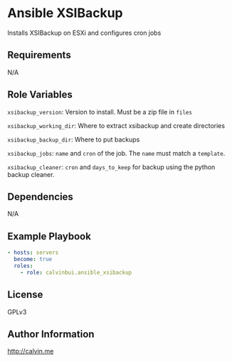 # Ansible XSIBackup

Installs XSIBackup on ESXi and configures cron jobs

##  Requirements

N/A

## Role Variables

`xsibackup_version`: Version to install. Must be a zip file in `files`

`xsibackup_working_dir`: Where to extract xsibackup and create directories

`xsibackup_backup_dir`: Where to put backups

`xsibackup_jobs`: `name` and `cron` of the job. The `name` must match a `template`.

`xsibackup_cleaner`: `cron` and `days_to_keep` for backup using the python backup cleaner.

## Dependencies

N/A

## Example Playbook

```yaml
- hosts: servers
  become: true
  roles:
    - role: calvinbui.ansible_xsibackup
```

## License

GPLv3

## Author Information

http://calvin.me
